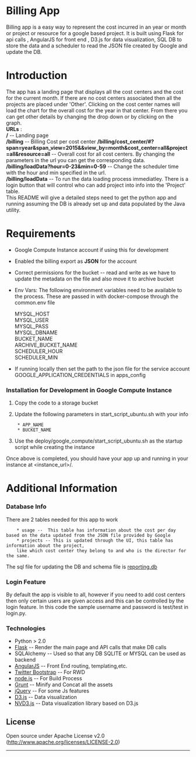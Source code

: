 # Billing App

Billing app is a easy way to represent the cost incurred in an year or month or project or resource for a google based project.
It is built using Flask for api calls , AngularJS for front end , D3.js for data visualization, SQL DB to store the data and a scheduler to read the JSON file created by Google and update the DB.    


# Introduction
The app has a landing page that displays all the cost centers and the cost for the current month. If there are no
cost centers associated then all the projects are placed under 'Other'. Clicking on the cost center names will load
the chart for the overall cost for the year in that center. From there you can get other details by changing the drop
down or by clicking on the graph.  
**URLs**  :  
   **/** -- Landing page  
   **/billing** -- Billing Cost per cost center
   **/billing/cost_center/#?span=year&span_view=2015&&view_by=month&cost_center=all&project=all&resource=all** -- Overall cost for all cost centers.
   By changing the parameters in the url you can get the corresponding data.  
    **/billing/loadData?hour=0-23&min=0-59** -- Change the scheduler time with the hour and min specified in the url.   
    **/billing/loadData** -- To run the data loading process immediatley.
   There is a login button that will control who can add project into info into the 'Project' table.    
This README will give a detailed steps need to get the python app and running assuming the DB is already set up and data populated by the Java utility.  


# Requirements
* Google Compute Instance account if using this for development
* Enabled the billing export as **JSON**  for the account
* Correct permissions for the bucket -- read and write as we have to update the metadata on the file and also move it to archive bucket
* Env Vars: The following environment variables need to be available to the process. These are passed in with docker-compose through the common.env file 

  MYSQL_HOST  
  MYSQL_USER  
  MYSQL_PASS  
  MYSQL_DBNAME  
  BUCKET_NAME    
  ARCHIVE_BUCKET_NAME  
  SCHEDULER_HOUR  
  SCHEDULER_MIN  

* If running locally then set the path to the json file for the service account
  GOOGLE_APPLICATION_CREDENTIALS in apps_config

  
### Installation for Development in Google Compute Instance

1. Copy the code to a storage bucket
2. Update the following parameters in start_script_ubuntu.sh  with your info

        * APP_NAME
        * BUCKET_NAME
3. Use the deploy/google_compute/start_script_ubuntu.sh as the startup script while creating the instance

Once above is completed, you should have your app up and running in your instance at <instance_url>/.


# Additional Information
### Database Info
There are 2 tables needed for this app to work

        * usage --  This table has information about the cost per day based on the data updated from the JSON file provided by Google
        * projects -- This is updated through the UI, this table has information about the project,   
        like which cost center they belong to and who is the director for the same.

The sql file for updating the DB and schema file is [reporting.db]

### Login Feature
By default the app is visible to all, however if you need to add cost centers then only certain users are
 given access and this can be controlled by the login feature. In this code the sample username and password is test/test in login.py.  

### Technologies

* Python > 2.0
* [Flask] -- Render the main page and API calls that make DB calls
* SQLAlchemy -- Used so that any DB SQLITE or MYSQL can be used as backend
* [AngularJS] -- Front End routing, templating,etc.
* [Twitter Bootstrap] -- For RWD
* [node.js] --  For Build Process
* [Grunt] -- Minify and Concat all the assets
* [jQuery] -- For some Js features
* [D3.js] -- Data visualization
* [NVD3.js] -- Data visualization library based on D3.js


License
----

Open source under Apache License v2.0 (http://www.apache.org/licenses/LICENSE-2.0)

---

   [Billing App Flask Repo]: <https://github.homedepot.com/Homedepot/GoogleBillingDashboard/tree/master/web/billing-app>
   [Java Utility Repo]:<https://github.homedepot.com/Homedepot/GoogleBillingDashboard/tree/master/gcbillanalyzer>
   [node.js]: <http://nodejs.org>
   [Twitter Bootstrap]: <http://twitter.github.com/bootstrap/>
   [jQuery]: <http://jquery.com>
   [AngularJS]: <http://angularjs.org>
   [Grunt]: <http://gruntjs.com>
   [D3.js]: <http://d3js.org>
   [NVD3.js]:  <http://nvd3.org/>
   [Flask]: <flask.pocoo.org>
   [reporting.db]: <https://github.homedepot.com/Homedepot/GoogleBillingDashboard/blob/master/web/billing-app/reporting.db>
